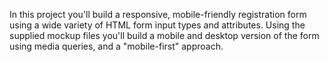 In this project you'll build a responsive, mobile-friendly registration form using a wide variety of HTML form input types and attributes. Using the supplied mockup files you'll build a mobile and desktop version of the form using media queries, and a "mobile-first" approach.
